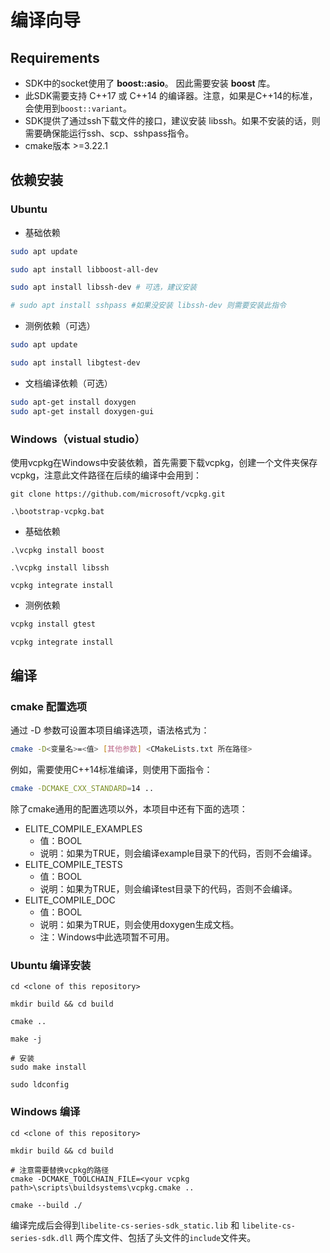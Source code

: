 # 编译向导

## Requirements
* SDK中的socket使用了 **boost::asio**。 因此需要安装 **boost** 库。
* 此SDK需要支持 C++17 或 C++14 的编译器。注意，如果是C++14的标准，会使用到`boost::variant`。
* SDK提供了通过ssh下载文件的接口，建议安装 libssh。如果不安装的话，则需要确保能运行ssh、scp、sshpass指令。
* cmake版本 >=3.22.1

## 依赖安装

### Ubuntu

- 基础依赖
```bash
sudo apt update

sudo apt install libboost-all-dev

sudo apt install libssh-dev # 可选，建议安装

# sudo apt install sshpass #如果没安装 libssh-dev 则需要安装此指令
```

- 测例依赖（可选）
```bash
sudo apt update

sudo apt install libgtest-dev
```

- 文档编译依赖（可选）
```bash
sudo apt-get install doxygen
sudo apt-get install doxygen-gui
```

### Windows（vistual studio）
使用vcpkg在Windows中安装依赖，首先需要下载vcpkg，创建一个文件夹保存vcpkg，注意此文件路径在后续的编译中会用到：
```shell
git clone https://github.com/microsoft/vcpkg.git

.\bootstrap-vcpkg.bat

```

- 基础依赖
```shell
.\vcpkg install boost

.\vcpkg install libssh

vcpkg integrate install
```

- 测例依赖
```bash
vcpkg install gtest

vcpkg integrate install
```

## 编译

### cmake 配置选项
通过 -D 参数可设置本项目编译选项，语法格式为：
```bash
cmake -D<变量名>=<值> [其他参数] <CMakeLists.txt 所在路径>
```

例如，需要使用C++14标准编译，则使用下面指令：
```bash
cmake -DCMAKE_CXX_STANDARD=14 ..
```

除了cmake通用的配置选项以外，本项目中还有下面的选项：
- ELITE_COMPILE_EXAMPLES
    - 值：BOOL
    - 说明：如果为TRUE，则会编译example目录下的代码，否则不会编译。
- ELITE_COMPILE_TESTS
    - 值：BOOL
    - 说明：如果为TRUE，则会编译test目录下的代码，否则不会编译。
- ELITE_COMPILE_DOC
    - 值：BOOL
    - 说明：如果为TRUE，则会使用doxygen生成文档。
    - 注：Windows中此选项暂不可用。

### Ubuntu 编译安装
```shell
cd <clone of this repository>

mkdir build && cd build

cmake ..

make -j

# 安装
sudo make install

sudo ldconfig
```


### Windows 编译
```shell
cd <clone of this repository>

mkdir build && cd build

# 注意需要替换vcpkg的路径
cmake -DCMAKE_TOOLCHAIN_FILE=<your vcpkg path>\scripts\buildsystems\vcpkg.cmake ..

cmake --build ./
```
编译完成后会得到`libelite-cs-series-sdk_static.lib` 和 `libelite-cs-series-sdk.dll` 两个库文件、包括了头文件的`include`文件夹。
